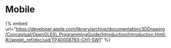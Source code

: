 # Mobile

{% embed url="https://developer.apple.com/library/archive/documentation/3DDrawing/Conceptual/OpenGLES\_ProgrammingGuide/Introduction/Introduction.html\#//apple\_ref/doc/uid/TP40008793-CH1-SW1" %}



